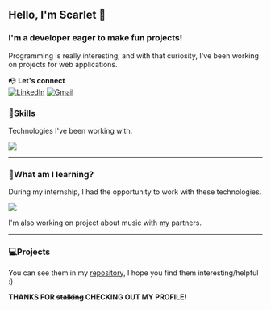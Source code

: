 ## Hello, I'm Scarlet 👋
### I'm a developer eager to make fun projects!
Programming is really interesting, and with that curiosity, I've been working on projects for web applications.

📭 **Let's connect** <br>
[![LinkedIn](https://img.shields.io/badge/LinkedIn-blue)](https://www.linkedin.com/in/scarlet-reyes-moreno-72229922b/) 
[![Gmail](https://img.shields.io/badge/Gmail-red)](mailto:rh243414@gmail.com) 


### 🔧Skills
Technologies I've been working with.
<p align="left">
  <a href="https://skillicons.dev">
    <img src="https://skillicons.dev/icons?i=java,spring,mysql,html,css,kotlin,php,androidstudio,unity" />
  </a>
</p>
<hr>

### 🧠What am I learning?
During my internship, I had the opportunity to work with these technologies.
<p align="left">
  <a href="https://skillicons.dev">
    <img src="https://skillicons.dev/icons?i=angular,mongodb,tailwind,ts" />
  </a>
</p>
I'm also working on project about music with my partners.
<hr>

### 💻Projects
You can see them in my [repository](https://github.com/scarletrye?tab=repositories), I hope you find them interesting/helpful :) 

**THANKS FOR ~~stalking~~ CHECKING OUT MY PROFILE!**
